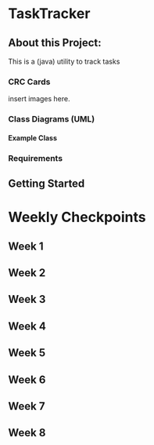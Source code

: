 # TaskTracker
## About this Project:
This is a (java) utility to track tasks

### CRC Cards
insert images here.

### Class Diagrams (UML)
#### Example Class
<insert image here of example class CRC cards>

### Requirements

## Getting Started

# Weekly Checkpoints

## Week 1

## Week 2

## Week 3

## Week 4

## Week 5

## Week 6

## Week 7

## Week 8
